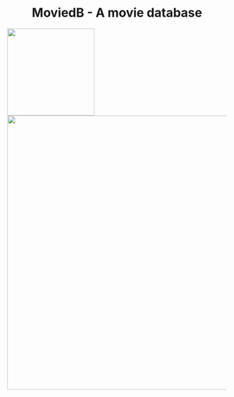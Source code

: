 <h1 align="center">MoviedB - A movie database</h1>

<p >
<img align="center" width="200em" src="https://user-images.githubusercontent.com/83734367/193300645-b17c6536-af0f-45c9-ab53-c7c6a9b37c70.png" alt=""/>
<img align="center" width="630em" src="https://user-images.githubusercontent.com/83734367/193299586-5d59adfc-30e5-424a-9cac-3778326e8acc.png" alt=""/>
</p>
